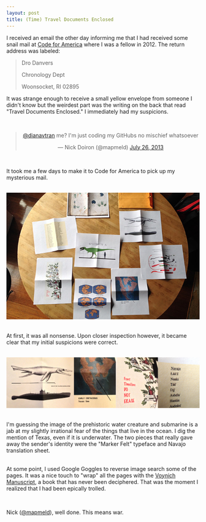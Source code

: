 ```yaml
---
layout: post
title: (Time) Travel Documents Enclosed
---
```


I received an email the other day informing me that I had received some snail mail at [Code for America](http://codeforamerica.org) where I was a fellow in 2012. The return address was labeled: 

>	Dro Danvers
>
>	Chronology Dept
>
>	Woonsocket, RI 02895

It was strange enough to receive a small yellow envelope from someone I didn't know but the weirdest part was the writing on the back that read "Travel Documents Enclosed." I immediately had my suspicions.

<br><blockquote class="twitter-tweet" align="center"><p><a href="https://twitter.com/dianavtran">@dianavtran</a> me? I&#39;m just coding my GitHubs no mischief whatsoever</p>&mdash; Nick Doiron (@mapmeld) <a href="https://twitter.com/mapmeld/statuses/360577820772151296">July 26, 2013</a></blockquote>
<script async src="//platform.twitter.com/widgets.js" charset="utf-8"></script><br>

It took me a few days to make it to Code for America to pick up my mysterious mail. <br><br> 

![alt text](../../../..//img/wut2.jpg)

<br>At first, it was all nonsense. Upon closer inspection however, it became clear that my initial suspicions were correct. 
<br><br> 

![alt text](../../../..//img/wut.jpg)

<br>I'm guessing the image of the prehistoric water creature and submarine is a jab at my slightly irrational fear of the things that live in the ocean. I dig the mention of Texas, even if it is underwater. The two pieces that really gave away the sender's identity were the "Marker Felt" typeface and Navajo translation sheet.
<br><br>

At some point, I used Google Goggles to reverse image search some of the pages. It was a nice touch to "wrap" all the pages with the [Voynich Manuscript](http://en.wikipedia.org/wiki/Voynich_manuscript), a book that has never been deciphered. That was the moment I realized that I had been epically trolled.

<br><p>Nick (<a href="http://twitter.com/mapmeld">@mapmeld</a>), well done. This means war.</p>